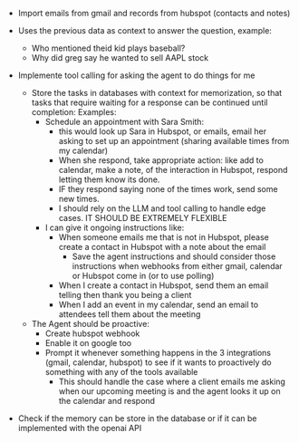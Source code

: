 - Import emails from gmail and records from hubspot (contacts and notes)

- Uses the previous data as context to answer the question, example:
  - Who mentioned theid kid plays baseball?
  - Why did greg say he wanted  to sell AAPL stock

- Implemente tool calling for asking the agent to do things for me
  - Store the tasks in databases with context for memorization, so that tasks that
    require waiting for a response can be continued until completion: Examples:
      - Schedule an appointment with Sara Smith:
        - this would look up Sara in Hubspot, or emails, email her asking to set up 
          an appointment (sharing available times from my calendar)
        - When she respond, take appropriate action:
          like add to calendar, make a note, of the interaction
          in Hubspot, respond letting them know its done.
        - IF they respond saying none of the times work, send some new times.
        - I should rely on the LLM and tool calling to handle edge cases.
          IT SHOULD BE EXTREMELY FLEXIBLE
      - I can give it ongoing instructions like:
        - When someone emails me that is not in Hubspot,
          please create a contact in Hubspot with a note about the email
          - Save the agent instructions and should consider those instructions when 
            webhooks from either gmail, calendar or Hubspot come in (or to use polling)
        - When I create a contact in Hubspot, send them an email telling then thank you being a client
        - When I add an event in my calendar, send an email to attendees tell them about the meeting
  - The Agent should be proactive:
    - Create hubspot webhook
    - Enable it on google too
    - Prompt it whenever something happens in the 3 integrations (gmail, calendar, hubspot) to see
      if it wants to proactively do something with any of the tools available
      - This should handle the case where a client emails me asking when our upcoming meeting
        is and the agent looks it up on the calendar and respond
  
- Check if the memory can be store in the database or if it can be implemented with the openai API
